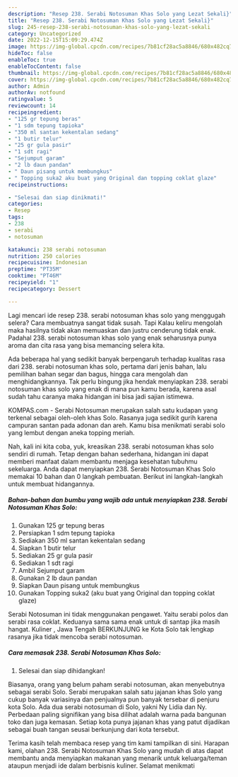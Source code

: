 ```yaml
---
description: "Resep 238. Serabi Notosuman Khas Solo yang Lezat Sekali}"
title: "Resep 238. Serabi Notosuman Khas Solo yang Lezat Sekali}"
slug: 245-resep-238-serabi-notosuman-khas-solo-yang-lezat-sekali
category: Uncategorized
date: 2022-12-15T15:09:29.474Z
image: https://img-global.cpcdn.com/recipes/7b81cf28ac5a8846/680x482cq70/238-serabi-notosuman-khas-solo-foto-resep-utama.jpg
hideToc: false
enableToc: true
enableTocContent: false
thumbnail: https://img-global.cpcdn.com/recipes/7b81cf28ac5a8846/680x482cq70/238-serabi-notosuman-khas-solo-foto-resep-utama.jpg
cover: https://img-global.cpcdn.com/recipes/7b81cf28ac5a8846/680x482cq70/238-serabi-notosuman-khas-solo-foto-resep-utama.jpg
author: Admin
authorAv: notfound
ratingvalue: 5
reviewcount: 14
recipeingredient:
- "125 gr tepung beras"
- "1 sdm tepung tapioka"
- "350 ml santan kekentalan sedang"
- "1 butir telur"
- "25 gr gula pasir"
- "1 sdt ragi"
- "Sejumput garam"
- "2 lb daun pandan"
- " Daun pisang untuk membungkus"
- " Topping suka2 aku buat yang Original dan topping coklat glaze"
recipeinstructions:

- "Selesai dan siap dinikmati!"
categories:
- Resep
tags:
- 238
- serabi
- notosuman

katakunci: 238 serabi notosuman 
nutrition: 250 calories
recipecuisine: Indonesian
preptime: "PT35M"
cooktime: "PT46M"
recipeyield: "1"
recipecategory: Dessert

---
```



Lagi mencari ide resep 238. serabi notosuman khas solo yang menggugah selera? Cara membuatnya sangat tidak susah. Tapi Kalau keliru mengolah maka hasilnya tidak akan memuaskan dan justru cenderung tidak enak. Padahal 238. serabi notosuman khas solo yang enak seharusnya punya aroma dan cita rasa yang bisa memancing selera kita.


Ada beberapa hal yang sedikit banyak berpengaruh terhadap kualitas rasa dari 238. serabi notosuman khas solo, pertama dari jenis bahan, lalu pemilihan bahan segar dan bagus, hingga cara mengolah dan menghidangkannya. Tak perlu bingung jika hendak menyiapkan 238. serabi notosuman khas solo yang enak di mana pun kamu berada, karena asal sudah tahu caranya maka hidangan ini bisa jadi sajian istimewa.

KOMPAS.com - Serabi Notosuman merupakan salah satu kudapan yang terkenal sebagai oleh-oleh khas Solo. Rasanya juga sedikit gurih karena campuran santan pada adonan dan areh. Kamu bisa menikmati serabi solo yang lembut dengan aneka topping meriah.


Nah, kali ini kita coba, yuk, kreasikan 238. serabi notosuman khas solo sendiri di rumah. Tetap dengan bahan sederhana, hidangan ini dapat memberi manfaat dalam membantu menjaga kesehatan tubuhmu sekeluarga. Anda dapat menyiapkan 238. Serabi Notosuman Khas Solo memakai 10 bahan dan 0 langkah pembuatan. Berikut ini langkah-langkah untuk membuat hidangannya.

<!--inarticleads1-->

##### Bahan-bahan dan bumbu yang wajib ada untuk menyiapkan 238. Serabi Notosuman Khas Solo:

1. Gunakan 125 gr tepung beras
1. Persiapkan 1 sdm tepung tapioka
1. Sediakan 350 ml santan kekentalan sedang
1. Siapkan 1 butir telur
1. Sediakan 25 gr gula pasir
1. Sediakan 1 sdt ragi
1. Ambil Sejumput garam
1. Gunakan 2 lb daun pandan
1. Siapkan  Daun pisang untuk membungkus
1. Gunakan  Topping suka2 (aku buat yang Original dan topping coklat glaze)


Serabi Notosuman ini tidak menggunakan pengawet. Yaitu serabi polos dan serabi rasa coklat. Keduanya sama sama enak untuk di santap jika masih hangat. Kuliner , Jawa Tengah BERKUNJUNG ke Kota Solo tak lengkap rasanya jika tidak mencoba serabi notosuman. 

<!--inarticleads2-->

##### Cara memasak 238. Serabi Notosuman Khas Solo:


1. Selesai dan siap dihidangkan!

Biasanya, orang yang belum paham serabi notosuman, akan menyebutnya sebagai serabi Solo. Serabi merupakan salah satu jajanan khas Solo yang cukup banyak variasinya dan penjualnya pun banyak tersebar di penjuru kota Solo. Ada dua serabi notosuman di Solo, yakni Ny Lidia dan Ny. Perbedaan paling signifikan yang bisa dilihat adalah warna pada bangunan toko dan juga kemasan. Setiap kota punya jajanan khas yang patut dijadikan sebagai buah tangan seusai berkunjung dari kota tersebut. 

Terima kasih telah membaca resep yang tim kami tampilkan di sini. Harapan kami, olahan 238. Serabi Notosuman Khas Solo yang mudah di atas dapat membantu anda menyiapkan makanan yang menarik untuk keluarga/teman ataupun menjadi ide dalam berbisnis kuliner. Selamat menikmati
